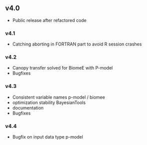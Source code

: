 ## v4.0

* Public release after refactored code

### v4.1

* Catching aborting in FORTRAN part to avoid R session crashes

### v4.2

* Canopy transfer solved for BiomeE with P-model
* Bugfixes


### v4.3

* Consistent variable names p-model / biomee
* optimization stability BayesianTools
* documentation
* Bugfixes

### v4.4

* Bugfix on input data type p-model